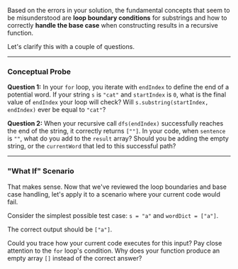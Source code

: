 
Based on the errors in your solution, the fundamental concepts that seem to be misunderstood are **loop boundary conditions** for substrings and how to correctly **handle the base case** when constructing results in a recursive function.

Let's clarify this with a couple of questions.

***

### Conceptual Probe

**Question 1:** In your `for` loop, you iterate with `endIndex` to define the end of a potential word. If your string `s` is `"cat"` and `startIndex` is `0`, what is the final value of `endIndex` your loop will check? Will `s.substring(startIndex, endIndex)` ever be equal to `"cat"`?

**Question 2:** When your recursive call `dfs(endIndex)` successfully reaches the end of the string, it correctly returns `[""]`. In your code, when `sentence` is `""`, what do you add to the `result` array? Should you be adding the empty string, or the `currentWord` that led to this successful path?

***

### "What If" Scenario

That makes sense. Now that we've reviewed the loop boundaries and base case handling, let's apply it to a scenario where your current code would fail.

Consider the simplest possible test case: `s = "a"` and `wordDict = ["a"]`.

The correct output should be `["a"]`.

Could you trace how your current code executes for this input? Pay close attention to the `for` loop's condition. Why does your function produce an empty array `[]` instead of the correct answer?
